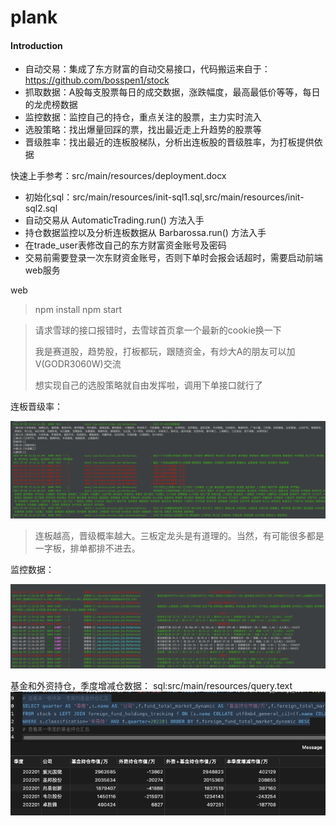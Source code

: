 # plank 

#### Introduction

- 自动交易：集成了东方财富的自动交易接口，代码搬运来自于：https://github.com/bosspen1/stock
- 抓取数据：A股每支股票每日的成交数据，涨跌幅度，最高最低价等等，每日的龙虎榜数据
- 监控数据：监控自己的持仓，重点关注的股票，主力实时流入
- 选股策略：找出爆量回踩的票，找出最近走上升趋势的股票等
- 晋级胜率：找出最近的连板股梯队，分析出连板股的晋级胜率，为打板提供依据



快速上手参考：src/main/resources/deployment.docx
- 初始化sql：src/main/resources/init-sql1.sql,src/main/resources/init-sql2.sql
- 自动交易从 AutomaticTrading.run() 方法入手
- 持仓数据监控以及分析连板数据从 Barbarossa.run() 方法入手
- 在trade_user表修改自己的东方财富资金账号及密码
- 交易前需要登录一次东财资金账号，否则下单时会报会话超时，需要启动前端web服务

web
> npm install
> npm start



> 请求雪球的接口报错时，去雪球首页拿一个最新的cookie换一下
> 
> 我是赛道股，趋势股，打板都玩，跟随资金，有炒大A的朋友可以加V(GODR3060W)交流
> 
> 想实现自己的选股策略就自由发挥啦，调用下单接口就行了
> 
连板晋级率：

![avatar](./src/main/resources/img/1.png)

> 连板越高，晋级概率越大。三板定龙头是有道理的。当然，有可能很多都是一字板，排单都排不进去。

监控数据：

![avatar](./src/main/resources/img/3.png)

基金和外资持仓，季度增减仓数据： sql:src/main/resources/query.text
![avatar](./src/main/resources/img/4.png)